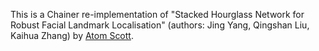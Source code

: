 This is a Chainer re-implementation of "Stacked Hourglass Network for Robust Facial Landmark Localisation" (authors: Jing Yang, Qingshan Liu, Kaihua Zhang) by [Atom Scott](atomscott.com).

